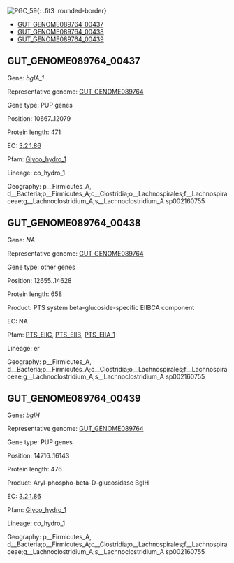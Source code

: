 ![PGC_59](../static/images/Clusters_figure/PGC_59.jpg){: .fit3 .rounded-border}

<ul id="myTab" class="nav nav-tabs">
  <li class="active">
        <a href="#tab1" data-toggle="tab">GUT_GENOME089764_00437</a>
  </li>
<li><a href="#tab2" data-toggle="tab">GUT_GENOME089764_00438</a></li>
<li><a href="#tab3" data-toggle="tab">GUT_GENOME089764_00439</a></li>
</ul>

<div id="myTabContent" class="tab-content">
  <div class="tab-pane fade in active" id="tab1">

<h2 id="GUT_GENOME089764_00437">GUT_GENOME089764_00437</h2>
<p>Gene: <em>bglA_1</em>
<p>Representative genome: <a href="Europe">GUT_GENOME089764</a></p>
<p>Gene type: PUP genes</p>
<p>Position: 10667..12079</p>
<p>Protein length: 471</p>
<p>EC: <a href="https://www.brenda-enzymes.org/enzyme.php?ecno=3.2.1.86">3.2.1.86</a></p>
<p>Pfam: <a href="http://pfam.xfam.org/family/Glyco_hydro_1">Glyco_hydro_1</a></p>

<p>Lineage: co_hydro_1</p>
<p>Geography: p__Firmicutes_A, d__Bacteria;p__Firmicutes_A;c__Clostridia;o__Lachnospirales;f__Lachnospiraceae;g__Lachnoclostridium_A;s__Lachnoclostridium_A sp002160755</p>
  </div>

  <div class="tab-pane fade" id="tab2">

<h2 id="GUT_GENOME089764_00438">GUT_GENOME089764_00438</h2>
<p>Gene: <em>NA</em></p>
<p>Representative genome: <a href="Europe">GUT_GENOME089764</a></p>
<p>Gene type: other genes</p>
<p>Position: 12655..14628</p>
<p>Protein length: 658</p>
<p>Product: PTS system beta-glucoside-specific EIIBCA component</p>
<p>EC: NA</p>
<p>Pfam: <a href="http://pfam.xfam.org/family/PTS_EIIC">PTS_EIIC</a>, <a href="http://pfam.xfam.org/family/PTS_EIIB">PTS_EIIB</a>, <a href="http://pfam.xfam.org/family/PTS_EIIA_1">PTS_EIIA_1</a></p>
<p>Lineage: er</p>
<p>Geography: p__Firmicutes_A, d__Bacteria;p__Firmicutes_A;c__Clostridia;o__Lachnospirales;f__Lachnospiraceae;g__Lachnoclostridium_A;s__Lachnoclostridium_A sp002160755</p>

  </div>
  <div class="tab-pane fade" id="tab3">

<h2 id="GUT_GENOME089764_00439">GUT_GENOME089764_00439</h2>
<p>Gene: <em>bglH</em></p>
<p>Representative genome: <a href="Europe">GUT_GENOME089764</a></p>
<p>Gene type: PUP genes</p>
<p>Position: 14716..16143</p>
<p>Protein length: 476</p>
<p>Product: Aryl-phospho-beta-D-glucosidase BglH</p>
<p>EC: <a href="https://www.brenda-enzymes.org/enzyme.php?ecno=3.2.1.86">3.2.1.86</a></p>
<p>Pfam: <a href="http://pfam.xfam.org/family/Glyco_hydro_1">Glyco_hydro_1</a></p>

<p>Lineage: co_hydro_1</p>
<p>Geography: p__Firmicutes_A, d__Bacteria;p__Firmicutes_A;c__Clostridia;o__Lachnospirales;f__Lachnospiraceae;g__Lachnoclostridium_A;s__Lachnoclostridium_A sp002160755</p>

  </div>
</div>

